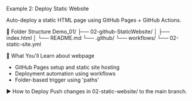Example 2: Deploy Static Website

Auto-deploy a static HTML page using GitHub Pages + GitHub Actions.

📂 Folder Structure
Demo_01/
├── 02-github-StaticWebsite/
│   ├── index.html
│   └── README.md
└── .github/
    └── workflows/
        └── 02-static-site.yml

🎯 What You'll Learn about webpage
- GitHub Pages setup and static site hosting
- Deployment automation using workflows
- Folder-based trigger using 'paths'

▶️ How to Deploy
Push changes in 02-static-website/ to the main branch.

